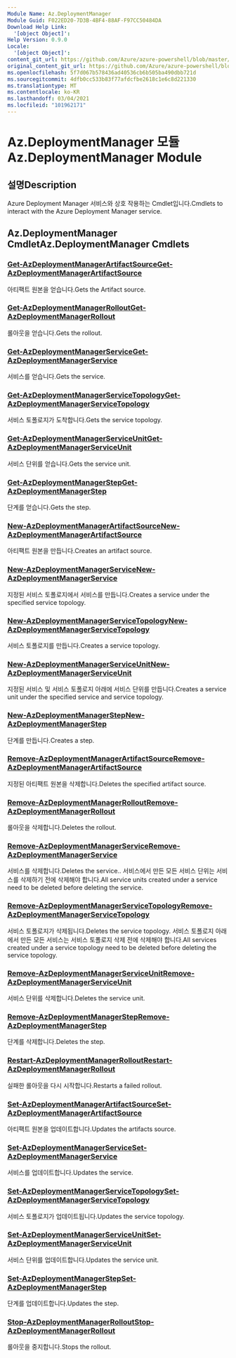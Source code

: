 ```yaml
---
Module Name: Az.DeploymentManager
Module Guid: F022ED20-7D3B-4BF4-88AF-F97CC50484DA
Download Help Link:
  '[object Object]': 
Help Version: 0.9.0
Locale:
  '[object Object]': 
content_git_url: https://github.com/Azure/azure-powershell/blob/master/src/DeploymentManager/DeploymentManager/help/Az.DeploymentManager.md
original_content_git_url: https://github.com/Azure/azure-powershell/blob/master/src/DeploymentManager/DeploymentManager/help/Az.DeploymentManager.md
ms.openlocfilehash: 5f7d067b578436ad40536cb6b505ba490dbb721d
ms.sourcegitcommit: 4dfb0cc533b83f77afdcfbe2618c1e6c8d221330
ms.translationtype: MT
ms.contentlocale: ko-KR
ms.lasthandoff: 03/04/2021
ms.locfileid: "101962171"
---
```

# <span data-ttu-id="1c2d4-101">Az.DeploymentManager 모듈</span><span class="sxs-lookup"><span data-stu-id="1c2d4-101">Az.DeploymentManager Module</span></span>
## <span data-ttu-id="1c2d4-102">설명</span><span class="sxs-lookup"><span data-stu-id="1c2d4-102">Description</span></span>
<span data-ttu-id="1c2d4-103">Azure Deployment Manager 서비스와 상호 작용하는 Cmdlet입니다.</span><span class="sxs-lookup"><span data-stu-id="1c2d4-103">Cmdlets to interact with the Azure Deployment Manager service.</span></span>

## <span data-ttu-id="1c2d4-104">Az.DeploymentManager Cmdlet</span><span class="sxs-lookup"><span data-stu-id="1c2d4-104">Az.DeploymentManager Cmdlets</span></span>
### [<span data-ttu-id="1c2d4-105">Get-AzDeploymentManagerArtifactSource</span><span class="sxs-lookup"><span data-stu-id="1c2d4-105">Get-AzDeploymentManagerArtifactSource</span></span>](Get-AzDeploymentManagerArtifactSource.md)
<span data-ttu-id="1c2d4-106">아티팩트 원본을 얻습니다.</span><span class="sxs-lookup"><span data-stu-id="1c2d4-106">Gets the Artifact source.</span></span>

### [<span data-ttu-id="1c2d4-107">Get-AzDeploymentManagerRollout</span><span class="sxs-lookup"><span data-stu-id="1c2d4-107">Get-AzDeploymentManagerRollout</span></span>](Get-AzDeploymentManagerRollout.md)
<span data-ttu-id="1c2d4-108">롤아웃을 얻습니다.</span><span class="sxs-lookup"><span data-stu-id="1c2d4-108">Gets the rollout.</span></span>

### [<span data-ttu-id="1c2d4-109">Get-AzDeploymentManagerService</span><span class="sxs-lookup"><span data-stu-id="1c2d4-109">Get-AzDeploymentManagerService</span></span>](Get-AzDeploymentManagerService.md)
<span data-ttu-id="1c2d4-110">서비스를 얻습니다.</span><span class="sxs-lookup"><span data-stu-id="1c2d4-110">Gets the service.</span></span>

### [<span data-ttu-id="1c2d4-111">Get-AzDeploymentManagerServiceTopology</span><span class="sxs-lookup"><span data-stu-id="1c2d4-111">Get-AzDeploymentManagerServiceTopology</span></span>](Get-AzDeploymentManagerServiceTopology.md)
<span data-ttu-id="1c2d4-112">서비스 토폴로지가 도착합니다.</span><span class="sxs-lookup"><span data-stu-id="1c2d4-112">Gets the service topology.</span></span>

### [<span data-ttu-id="1c2d4-113">Get-AzDeploymentManagerServiceUnit</span><span class="sxs-lookup"><span data-stu-id="1c2d4-113">Get-AzDeploymentManagerServiceUnit</span></span>](Get-AzDeploymentManagerServiceUnit.md)
<span data-ttu-id="1c2d4-114">서비스 단위를 얻습니다.</span><span class="sxs-lookup"><span data-stu-id="1c2d4-114">Gets the service unit.</span></span>

### [<span data-ttu-id="1c2d4-115">Get-AzDeploymentManagerStep</span><span class="sxs-lookup"><span data-stu-id="1c2d4-115">Get-AzDeploymentManagerStep</span></span>](Get-AzDeploymentManagerStep.md)
<span data-ttu-id="1c2d4-116">단계를 얻습니다.</span><span class="sxs-lookup"><span data-stu-id="1c2d4-116">Gets the step.</span></span>

### [<span data-ttu-id="1c2d4-117">New-AzDeploymentManagerArtifactSource</span><span class="sxs-lookup"><span data-stu-id="1c2d4-117">New-AzDeploymentManagerArtifactSource</span></span>](New-AzDeploymentManagerArtifactSource.md)
<span data-ttu-id="1c2d4-118">아티팩트 원본을 만듭니다.</span><span class="sxs-lookup"><span data-stu-id="1c2d4-118">Creates an artifact source.</span></span>

### [<span data-ttu-id="1c2d4-119">New-AzDeploymentManagerService</span><span class="sxs-lookup"><span data-stu-id="1c2d4-119">New-AzDeploymentManagerService</span></span>](New-AzDeploymentManagerService.md)
<span data-ttu-id="1c2d4-120">지정된 서비스 토폴로지에서 서비스를 만듭니다.</span><span class="sxs-lookup"><span data-stu-id="1c2d4-120">Creates a service under the specified service topology.</span></span>

### [<span data-ttu-id="1c2d4-121">New-AzDeploymentManagerServiceTopology</span><span class="sxs-lookup"><span data-stu-id="1c2d4-121">New-AzDeploymentManagerServiceTopology</span></span>](New-AzDeploymentManagerServiceTopology.md)
<span data-ttu-id="1c2d4-122">서비스 토폴로지를 만듭니다.</span><span class="sxs-lookup"><span data-stu-id="1c2d4-122">Creates a service topology.</span></span>

### [<span data-ttu-id="1c2d4-123">New-AzDeploymentManagerServiceUnit</span><span class="sxs-lookup"><span data-stu-id="1c2d4-123">New-AzDeploymentManagerServiceUnit</span></span>](New-AzDeploymentManagerServiceUnit.md)
<span data-ttu-id="1c2d4-124">지정된 서비스 및 서비스 토폴로지 아래에 서비스 단위를 만듭니다.</span><span class="sxs-lookup"><span data-stu-id="1c2d4-124">Creates a service unit under the specified service and service topology.</span></span>

### [<span data-ttu-id="1c2d4-125">New-AzDeploymentManagerStep</span><span class="sxs-lookup"><span data-stu-id="1c2d4-125">New-AzDeploymentManagerStep</span></span>](New-AzDeploymentManagerStep.md)
<span data-ttu-id="1c2d4-126">단계를 만듭니다.</span><span class="sxs-lookup"><span data-stu-id="1c2d4-126">Creates a step.</span></span>

### [<span data-ttu-id="1c2d4-127">Remove-AzDeploymentManagerArtifactSource</span><span class="sxs-lookup"><span data-stu-id="1c2d4-127">Remove-AzDeploymentManagerArtifactSource</span></span>](Remove-AzDeploymentManagerArtifactSource.md)
<span data-ttu-id="1c2d4-128">지정된 아티팩트 원본을 삭제합니다.</span><span class="sxs-lookup"><span data-stu-id="1c2d4-128">Deletes the specified artifact source.</span></span>

### [<span data-ttu-id="1c2d4-129">Remove-AzDeploymentManagerRollout</span><span class="sxs-lookup"><span data-stu-id="1c2d4-129">Remove-AzDeploymentManagerRollout</span></span>](Remove-AzDeploymentManagerRollout.md)
<span data-ttu-id="1c2d4-130">롤아웃을 삭제합니다.</span><span class="sxs-lookup"><span data-stu-id="1c2d4-130">Deletes the rollout.</span></span>

### [<span data-ttu-id="1c2d4-131">Remove-AzDeploymentManagerService</span><span class="sxs-lookup"><span data-stu-id="1c2d4-131">Remove-AzDeploymentManagerService</span></span>](Remove-AzDeploymentManagerService.md)
<span data-ttu-id="1c2d4-132">서비스를 삭제합니다.</span><span class="sxs-lookup"><span data-stu-id="1c2d4-132">Deletes the service..</span></span> <span data-ttu-id="1c2d4-133">서비스에서 만든 모든 서비스 단위는 서비스를 삭제하기 전에 삭제해야 합니다.</span><span class="sxs-lookup"><span data-stu-id="1c2d4-133">All service units created under a service need to be deleted before deleting the service.</span></span>

### [<span data-ttu-id="1c2d4-134">Remove-AzDeploymentManagerServiceTopology</span><span class="sxs-lookup"><span data-stu-id="1c2d4-134">Remove-AzDeploymentManagerServiceTopology</span></span>](Remove-AzDeploymentManagerServiceTopology.md)
<span data-ttu-id="1c2d4-135">서비스 토폴로지가 삭제됩니다.</span><span class="sxs-lookup"><span data-stu-id="1c2d4-135">Deletes the service topology.</span></span> <span data-ttu-id="1c2d4-136">서비스 토폴로지 아래에서 만든 모든 서비스는 서비스 토폴로지 삭제 전에 삭제해야 합니다.</span><span class="sxs-lookup"><span data-stu-id="1c2d4-136">All services created under a service topology need to be deleted before deleting the service topology.</span></span>

### [<span data-ttu-id="1c2d4-137">Remove-AzDeploymentManagerServiceUnit</span><span class="sxs-lookup"><span data-stu-id="1c2d4-137">Remove-AzDeploymentManagerServiceUnit</span></span>](Remove-AzDeploymentManagerServiceUnit.md)
<span data-ttu-id="1c2d4-138">서비스 단위를 삭제합니다.</span><span class="sxs-lookup"><span data-stu-id="1c2d4-138">Deletes the service unit.</span></span>

### [<span data-ttu-id="1c2d4-139">Remove-AzDeploymentManagerStep</span><span class="sxs-lookup"><span data-stu-id="1c2d4-139">Remove-AzDeploymentManagerStep</span></span>](Remove-AzDeploymentManagerStep.md)
<span data-ttu-id="1c2d4-140">단계를 삭제합니다.</span><span class="sxs-lookup"><span data-stu-id="1c2d4-140">Deletes the step.</span></span>

### [<span data-ttu-id="1c2d4-141">Restart-AzDeploymentManagerRollout</span><span class="sxs-lookup"><span data-stu-id="1c2d4-141">Restart-AzDeploymentManagerRollout</span></span>](Restart-AzDeploymentManagerRollout.md)
<span data-ttu-id="1c2d4-142">실패한 롤아웃을 다시 시작합니다.</span><span class="sxs-lookup"><span data-stu-id="1c2d4-142">Restarts a failed rollout.</span></span>

### [<span data-ttu-id="1c2d4-143">Set-AzDeploymentManagerArtifactSource</span><span class="sxs-lookup"><span data-stu-id="1c2d4-143">Set-AzDeploymentManagerArtifactSource</span></span>](Set-AzDeploymentManagerArtifactSource.md)
<span data-ttu-id="1c2d4-144">아티팩트 원본을 업데이트합니다.</span><span class="sxs-lookup"><span data-stu-id="1c2d4-144">Updates the artifacts source.</span></span>

### [<span data-ttu-id="1c2d4-145">Set-AzDeploymentManagerService</span><span class="sxs-lookup"><span data-stu-id="1c2d4-145">Set-AzDeploymentManagerService</span></span>](Set-AzDeploymentManagerService.md)
<span data-ttu-id="1c2d4-146">서비스를 업데이트합니다.</span><span class="sxs-lookup"><span data-stu-id="1c2d4-146">Updates the service.</span></span>

### [<span data-ttu-id="1c2d4-147">Set-AzDeploymentManagerServiceTopology</span><span class="sxs-lookup"><span data-stu-id="1c2d4-147">Set-AzDeploymentManagerServiceTopology</span></span>](Set-AzDeploymentManagerServiceTopology.md)
<span data-ttu-id="1c2d4-148">서비스 토폴로지가 업데이트됩니다.</span><span class="sxs-lookup"><span data-stu-id="1c2d4-148">Updates the service topology.</span></span>

### [<span data-ttu-id="1c2d4-149">Set-AzDeploymentManagerServiceUnit</span><span class="sxs-lookup"><span data-stu-id="1c2d4-149">Set-AzDeploymentManagerServiceUnit</span></span>](Set-AzDeploymentManagerServiceUnit.md)
<span data-ttu-id="1c2d4-150">서비스 단위를 업데이트합니다.</span><span class="sxs-lookup"><span data-stu-id="1c2d4-150">Updates the service unit.</span></span>

### [<span data-ttu-id="1c2d4-151">Set-AzDeploymentManagerStep</span><span class="sxs-lookup"><span data-stu-id="1c2d4-151">Set-AzDeploymentManagerStep</span></span>](Set-AzDeploymentManagerStep.md)
<span data-ttu-id="1c2d4-152">단계를 업데이트합니다.</span><span class="sxs-lookup"><span data-stu-id="1c2d4-152">Updates the step.</span></span>

### [<span data-ttu-id="1c2d4-153">Stop-AzDeploymentManagerRollout</span><span class="sxs-lookup"><span data-stu-id="1c2d4-153">Stop-AzDeploymentManagerRollout</span></span>](Stop-AzDeploymentManagerRollout.md)
<span data-ttu-id="1c2d4-154">롤아웃을 중지합니다.</span><span class="sxs-lookup"><span data-stu-id="1c2d4-154">Stops the rollout.</span></span>

